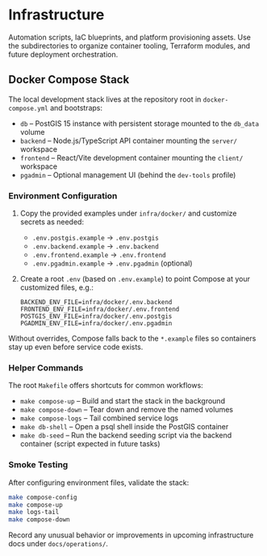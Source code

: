 # Infrastructure

Automation scripts, IaC blueprints, and platform provisioning assets. Use the subdirectories to organize container tooling, Terraform modules, and future deployment orchestration.

## Docker Compose Stack

The local development stack lives at the repository root in `docker-compose.yml` and bootstraps:

- `db` – PostGIS 15 instance with persistent storage mounted to the `db_data` volume
- `backend` – Node.js/TypeScript API container mounting the `server/` workspace
- `frontend` – React/Vite development container mounting the `client/` workspace
- `pgadmin` – Optional management UI (behind the `dev-tools` profile)

### Environment Configuration

1. Copy the provided examples under `infra/docker/` and customize secrets as needed:
	- `.env.postgis.example` → `.env.postgis`
	- `.env.backend.example` → `.env.backend`
	- `.env.frontend.example` → `.env.frontend`
	- `.env.pgadmin.example` → `.env.pgadmin` (optional)
2. Create a root `.env` (based on `.env.example`) to point Compose at your customized files, e.g.:

	```env
	BACKEND_ENV_FILE=infra/docker/.env.backend
	FRONTEND_ENV_FILE=infra/docker/.env.frontend
	POSTGIS_ENV_FILE=infra/docker/.env.postgis
	PGADMIN_ENV_FILE=infra/docker/.env.pgadmin
	```

Without overrides, Compose falls back to the `*.example` files so containers stay up even before service code exists.

### Helper Commands

The root `Makefile` offers shortcuts for common workflows:

- `make compose-up` – Build and start the stack in the background
- `make compose-down` – Tear down and remove the named volumes
- `make compose-logs` – Tail combined service logs
- `make db-shell` – Open a psql shell inside the PostGIS container
- `make db-seed` – Run the backend seeding script via the backend container (script expected in future tasks)

### Smoke Testing

After configuring environment files, validate the stack:

```bash
make compose-config
make compose-up
make logs-tail
make compose-down
```

Record any unusual behavior or improvements in upcoming infrastructure docs under `docs/operations/`.
